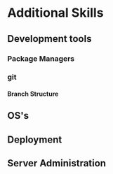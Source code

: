 # Additional Skills


## Development tools
### Package Managers
### git
#### Branch Structure
## OS's
## Deployment
## Server Administration